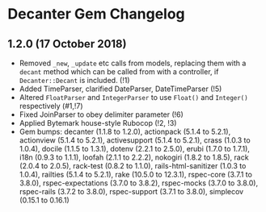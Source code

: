 # Decanter Gem Changelog

## 1.2.0 (17 October 2018)
  * Removed `_new`, `_update` etc calls from models, replacing them with a
    `decant` method which can be called from with a controller, if
    `Decanter::Decant` is included. (!1)
  * Added TimeParser, clarified DateParser, DateTimeParser (!5)
  * Altered `FloatParser` and `IntegerParser` to use `Float()` and `Integer()`
    respectively (#1,!7)
  * Fixed JoinParser to obey delimiter parameter (!6)
  * Applied Bytemark house-style Rubocop (!2, !3)
  * Gem bumps: decanter (1.1.8 to 1.2.0),
               actionpack (5.1.4 to 5.2.1),
               actionview (5.1.4 to 5.2.1),
               activesupport (5.1.4 to 5.2.1),
               crass (1.0.3 to 1.0.4),
               docile (1.1.5 to 1.3.1),
               dotenv (2.2.1 to 2.5.0),
               erubi (1.7.0 to 1.7.1),
               i18n (0.9.3 to 1.1.1),
               loofah (2.1.1 to 2.2.2),
               nokogiri (1.8.2 to 1.8.5),
               rack (2.0.4 to 2.0.5),
               rack-test (0.8.2 to 1.1.0),
               rails-html-sanitizer (1.0.3 to 1.0.4),
               railties (5.1.4 to 5.2.1),
               rake (10.5.0 to 12.3.1),
               rspec-core (3.7.1 to 3.8.0),
               rspec-expectations (3.7.0 to 3.8.2),
               rspec-mocks (3.7.0 to 3.8.0),
               rspec-rails (3.7.2 to 3.8.0),
               rspec-support (3.7.1 to 3.8.0),
               simplecov (0.15.1 to 0.16.1)
